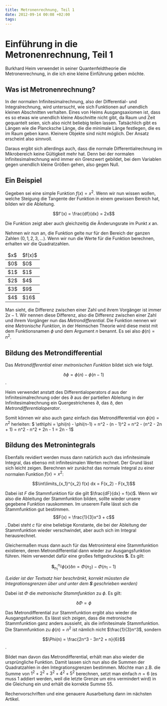 ```yaml
---
title: Metronenrechnung, Teil 1
date: 2012-09-14 00:08 +02:00
tags:
---
```


# Einführung in die Metronenrechnung, Teil 1

Burkhard Heim verwendet in seiner Quantenfeldtheorie die
Metronenrechnung, in die ich eine kleine Einführung geben möchte.

## Was ist Metronenrechnung?

In der normalen Infinitesimalrechnung, also der Differential- und
Integralrechnung, wird untersucht, wie sich Funktionen auf unendlich
kleinen Abschnitten verhalten. Eines von Heims Ausgangsaxiomen ist, dass
es so etwas wie unendlich kleine Abschnitte nicht gibt, da Raum und Zeit
gequantelt seien, sich also nicht beliebig teilen lassen. Tatsächlich
gibt es Längen wie die Plancksche Länge, die die minimale Länge
festlegen, die es im Raum geben kann. Kleinere Objekte sind nicht
möglich. Der Ansatz erscheint also sinnvoll. 

Daraus ergibt sich allerdings auch, dass die normale
Differentialrechnung im Mikrobereich keine Gültigkeit mehr hat. Denn bei
der normalen Infinitesimalrechnung wird immer ein Grenzwert gebildet,
bei dem Variablen gegen unendlich kleine Größen gehen, also gegen Null.

## Ein Beispiel

Gegeben sei eine simple Funktion $f(x) = x^2$. Wenn wir nun wissen
wollen, welche Steigung die Tangente der Funktion in einem gewissen
Bereich hat, bilden wir die Ableitung.

$$f'(x) = \frac{df}{dx} = 2x$$

Die Funktion zeigt aber auch gleichzeitig die Änderungsrate im Punkt $x$
an.

Nehmen wir nun an, die Funktion gelte nur für den Bereich der
ganzen Zahlen ($0,1, 2, 3, ...$). Wenn wir nun die Werte für die
Funktion berechnen, erhalten wir die Quadratzahlen.

<table class="table">
  <thead><tr><td>$x$</td><td>$f(x)$</td></tr></thead>
  <tbody><tr><td>$0$</td><td>$0$</td></tr></tbody>
  <tbody><tr><td>$1$</td><td>$1$</td></tr></tbody>
  <tbody><tr><td>$2$</td><td>$4$</td></tr></tbody>
  <tbody><tr><td>$3$</td><td>$9$</td></tr></tbody>
  <tbody><tr><td>$4$</td><td>$16$</td></tr></tbody>
</table>

Man sieht, die Differenz zwischen einer Zahl und ihrem Vorgänger ist
immer $2x-1$. Wir nennen diese Differenz, also die Differenz zwischen
einer Zahl und ihrem Vorgänger nun das <i>Metrondifferential</i>. Die
Funktion nennen wir eine <i>Metronische Funktion</i>, in der Heimschen
Theorie wird diese meist mit dem Funktionsnamen $\phi$ und dem Argument
$n$ benannt. Es sei also $\phi(n)=n^2$.

## Bildung des Metrondifferential

Das <i>Metrondifferential</i> einer <i>metronischen Funktion</i> bildet
sich wie folgt.

$$\eth\phi = \phi(n) - \phi(n-1)$$.

Heim verwendet anstatt des Differentialoperators $d$ aus der
Infinitesimalrechnung oder des $\partial$ aus der partiellen Ableitung
in der Infinitesimalrechnung ein Quergestrichenes $\partial$, das
$\eth$, den <i>Metrondifferentialoperator</i>.

Somit können wir also auch ganz einfach das Metrondifferential 
von $\phi(n) = n^2$ herleiten: $ \eth\phi = \phi(n) - \phi(n-1) = 
n^2 - (n - 1)^2 = n^2 - (n^2 - 2n + 1) = n^2 - n^2 + 2n - 1 = 2n - 1$

## Bildung des Metronintegrals

Ebenfalls revidiert werden muss dann natürlich auch das infinitesimale
Integral, das ebenso mit infinitesimalen Werten rechnet. Der Grund lässt
sich leicht zeigen. Berechnen wir zunächst das normale Integral zu
einer normalen Funktion $f(x) = x^2$:

$$\int\limits_{x_1}^{x_2} f(x) dx = F(x_2) - F(x_1)$$

Dabei ist $F$ die Stammfunktion für die gilt $\frac{dF}{dx} = f(x)$.
Wenn wir also die Ableitung der Stammfunktion bilden, sollte wieder
unsere gegebene Funktion rauskommen. Im unserem Falle lässt sich die
Stammfunktion gut bestimmen. $$F(x) = \frac{1}{3}x^3 + c$$. Dabei steht
$c$ für eine beliebige Konstante, die bei der Ableitung der
Stammfunktion wieder verschwindet, aber auch sich im Integral
herausrechnet.

Gleichermaßen muss dann auch für das Metroninteral eine Stammfunktion
existieren, deren Metrondifferential dann wieder zur Ausgangsfunktion
führen. Heim verwendet dafür eine großes fettgedrucktes
$\boldsymbol{S}$. Es gilt:

$$\boldsymbol{S}_{n_1}^{n_2} \phi(x) \eth n = \Phi(n_2) - \Phi(n_1 - 1)$$

<i>(Leider ist der Textsatz hier beschränkt, korrekt müssten die
Integrationsgrenzen über und unter dem $\boldsymbol{S}$ geschrieben
werden)</i>

Dabei ist $\Phi$ die <i>metronische Stammfunktion</i> zu $\phi$. Es
gilt:

$$\eth\Phi = \phi$$

Das Metrondifferential zur Stammfunktion ergibt also wieder die
Ausgangsfunktion. Es lässt sich zeigen, dass die metronische
Stammfunktion ganz anders aussieht, als die infinitesimale
Stammfunktion. Die Stammfunktion zu $\phi(n) = n^2$ ist nämlich nicht
$\frac{1}{3}n^3$, sondern

$$\Phi(n) = \frac{2n^3 - 3n^2 + n}{6}$$.

Bildet man davon das Metrondifferential, erhält man also wieder die
ursprüngliche Funktion. Damit lassen sich nun also die Summen der
Quadratzahlen in den Integrationsgrenzen bestimmen. Möchte man z.B. die
Summe von $1^2 + 2^2 + 3^2 + 4^2 + 5^2$ berechnen, setzt man einfach
$n=6$ (es muss $1$ addiert werden, weil die letzte Grenze um eins
vermindert wird) in die Gleichung ein und erhält die korrekte Summe
$55$.

Rechenvorschriften und eine genauere Ausarbeitung dann im nächsten
Artikel.
